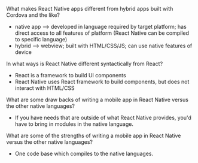 What makes React Native apps different from hybrid apps built with Cordova and the like?
* native app --> developed in language required by target platform; has direct access to all features of platform (React Native can be compiled to specific language)
* hybrid --> webview; built with HTML/CSS/JS; can use native features of device

In what ways is React Native different syntactically from React?
* React is a framework to build UI components
* React Native uses React framework to build components, but does not interact with HTML/CSS

What are some draw backs of writing a mobile app in React Native versus the other native languages?
* If you have needs that are outside of what React Native provides, you'd have to bring in modules in the native language.

What are some of the strengths of writing a mobile app in React Native versus the other native languages?
* One code base which compiles to the native languages.